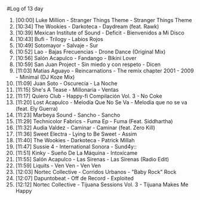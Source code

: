 #Log of 13 day

1. [00:00] Luke Million - Stranger Things Theme - Stranger Things Theme
1. [10:34] The Wookies - Darkoteca - Daydream (feat. Rawk)
1. [10:39] Mexican Institute of Sound - Deficit - Bienvenidos a Mi Disco
1. [10:43] Bufi - Trilogy - Labios Rojos
1. [10:49] Sotomayor - Salvaje - Sur
1. [10:52] Lao - Bajas Frecuencias - Drone Dance (Original Mix)
1. [10:56] Salón Acapulco - Fandango - Bikini Lover
1. [10:59] San Juan Project - Sin miedo y con respeto - Dicen
1. [11:03] Matias Aguayo - Reincarnations - The remix chapter 2001 - 2009 - Minimal (DJ Koze Mix)
1. [11:09] Juan Soto - Oscurecía - La Noche
1. [11:15] She's A Tease - Millonaria - Ventas
1. [11:17] Quiero Club - Happy-fi Compilación Vol. 3 - No Coke
1. [11:20] Lost Acapulco - Melodía Que No Se Va - Melodía que no se va (feat. Ely Guerra)
1. [11:23] Marbeya Sound - Sancho - Sancho
1. [11:29] Technicolor Fabrics - Fuma Ep - Fuma (Feat. Siddhartha)
1. [11:32] Audia Valdez - Caminar - Caminar (feat. Zero Kill)
1. [11:36] Sweet Electra - Lying to Be Sweet - Assim
1. [11:40] The Wookies - Darkoteca - Patrick Millah
1. [11:47] Sussie 4 - International Sonora - Sund4y::
1. [11:51] Kinky - Sueño De La Máquina - Intoxícame
1. [11:55] Salón Acapulco - Las Sirenas - Las Sirenas (Radio Edit)
1. [11:59] Liquits - Ven Ven - Ven Ven
1. [12:03] Nortec Collective - Corridos Urbanos - "Baby Rock" Rock
1. [12:07] Dapuntobeat - Off de Record - Exploited
1. [12:12] Nortec Collective - Tijuana Sessions Vol. 3 - Tijuana Makes Me Happy
